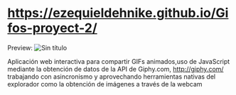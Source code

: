 # https://ezequieldehnike.github.io/Gifos-proyect-2/

Preview:
![Sin título](https://user-images.githubusercontent.com/80302600/147601725-9bd9bcbd-8d3e-44b7-a3bf-9001ca1c1e56.png)

Aplicación web interactiva para compartir GIFs animados,uso de JavaScript mediante la obtención de datos de la API de Giphy.com, http://giphy.com/ trabajando con asincronismo y aprovechando herramientas nativas del explorador como la obtención de imágenes a través de la webcam
